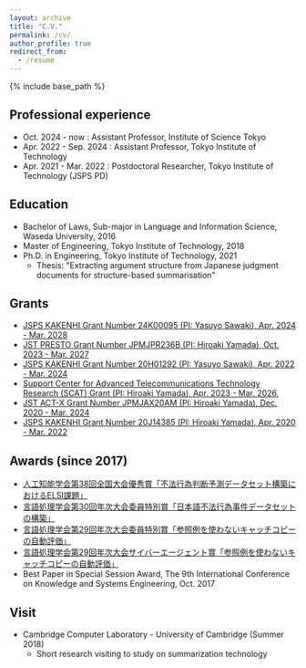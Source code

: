 ```yaml
---
layout: archive
title: "C.V."
permalink: /cv/
author_profile: true
redirect_from:
  - /resume
---
```


{% include base_path %}

## Professional experience
* Oct. 2024 - now       : Assistant Professor,  Institute of Science Tokyo
* Apr. 2022 - Sep. 2024 : Assistant Professor,  Tokyo Institute of Technology
* Apr. 2021 - Mar. 2022 : Postdoctoral Researcher, Tokyo Institute of Technology (JSPS PD)

## Education
* Bachelor of Laws, Sub-major in Language and Information Science, Waseda University, 2016
* Master of Engineering, Tokyo Institute of Technology, 2018
* Ph.D. in Engineering, Tokyo Institute of Technology, 2021
  * Thesis: "Extracting argument structure from Japanese judgment documents for structure-based summarisation"

## Grants
* [JSPS KAKENHI Grant Number 24K00095 (PI: Yasuyo Sawaki), Apr. 2024 - Mar. 2028](https://kaken.nii.ac.jp/ja/grant/KAKENHI-PROJECT-24K00095/)
* [JST PRESTO Grant Number JPMJPR236B (PI: Hiroaki Yamada), Oct. 2023 - Mar. 2027](https://projectdb.jst.go.jp/grant/JST-PROJECT-23826263/)
* [JSPS KAKENHI Grant Number 20H01292 (PI: Yasuyo Sawaki), Apr. 2022 - Mar. 2024](https://kaken.nii.ac.jp/grant/KAKENHI-PROJECT-20H01292/)
* [Support Center for Advanced Telecommunications Technology Research (SCAT) Grant (PI: Hiroaki Yamada), Apr. 2023 - Mar. 2026](https://www.scat.or.jp/cms/wp-content/uploads/2021/04/henkyuhijosei2023_6_10.pdf),
* [JST ACT-X Grant Number JPMJAX20AM (PI: Hiroaki Yamada), Dec. 2020 - Mar. 2024](https://projectdb.jst.go.jp/grant/JST-PROJECT-20348159/)
* [JSPS KAKENHI Grant Number 20J14385 (PI: Hiroaki Yamada), Apr. 2020 - Mar. 2022](https://kaken.nii.ac.jp/grant/KAKENHI-PROJECT-20J14385/)

## Awards (since 2017)
* [人工知能学会第38回全国大会優秀賞「不法行為判断予測データセット構築におけるELSI課題」](https://www.ai-gakkai.or.jp/about/award/jsai_award-conf/)
* [言語処理学会第30回年次大会委員特別賞「日本語不法行為事件データセットの構築」](https://www.anlp.jp/nlp2024/award.html#committee)
* [言語処理学会第29回年次大会委員特別賞「参照例を使わないキャッチコピーの自動評価」](https://www.anlp.jp/nlp2023/award.html#committee)
* [言語処理学会第29回年次大会サイバーエージェント賞「参照例を使わないキャッチコピーの自動評価」](https://www.anlp.jp/nlp2023/award.html#sponsor)
* Best Paper in Special Session Award, The 9th International Conference on Knowledge and Systems Engineering, Oct. 2017
<!--* Top 10 excellent students award, Waseda University School of Law, Mar. 2016 -->

## Visit
* Cambridge Computer Laboratory - University of Cambridge (Summer 2018)
  * Short research visiting to study on summarization technology


<!-- 
Talks
======
  <ul>{% for post in site.talks %}
    {% include archive-single-talk-cv.html %}
  {% endfor %}</ul>
  
Teaching
======
  <ul>{% for post in site.teaching %}
    {% include archive-single-cv.html %}
  {% endfor %}</ul>
  
Service and leadership
======
* Currently signed in to 43 different slack teams
-->
